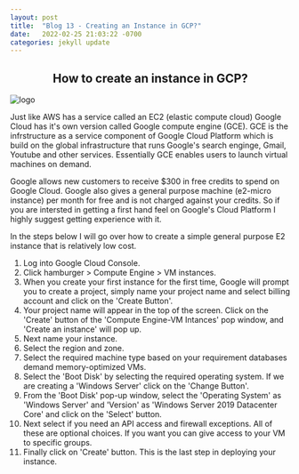 ```yaml
---
layout: post
title:  "Blog 13 - Creating an Instance in GCP?"
date:   2022-02-25 21:03:22 -0700
categories: jekyll update
---
```


## <center>How to create an instance in GCP?</center>
![logo](https://storage.googleapis.com/gweb-uniblog-publish-prod/original_images/BlogHeader_Set2_D.png)

Just like AWS has a service called an EC2 (elastic compute cloud) Google Cloud has it's own version called Google compute engine (GCE). GCE is the infrstructure as a service component of Google Cloud Platform which is build on the global infrastructure that runs Google's search enginge, Gmail, Youtube and other services. Essentially GCE enables users to launch virtual machines on demand. 

Google allows new customers to receive $300 in free credits to spend on Google Cloud. Google also gives a general purpose machine (e2-micro instance) per month for free and is not charged against your credits. So if you are intersted in getting a first hand feel on Google's Cloud Platform I highly suggest getting experience with it. 

In the steps below I will go over how to create a simple general purpose E2 instance that is relatively low cost.

1. Log into Google Cloud Console.
2. Click hamburger > Compute Engine > VM instances. 
3. When you create your first instance for the first time, Google will prompt you to create a project, simply name your project name and select billing account and click on the 'Create Button'.
4. Your project name will appear in the top of the screen. Click on the 'Create' button of the 'Compute Engine-VM Intances' pop window, and 'Create an instance' will pop up.
5. Next name your instance.
6. Select the region and zone.
7. Select the required machine type based on your requirement databases demand memory-optimized VMs.
8. Select the 'Boot Disk' by selecting the required operating system. If we are creating a 'Windows Server' click on the 'Change Button'. 
9. From the 'Boot Disk' pop-up window, select the 'Operating System' as 'Windows Server' and 'Version' as 'Windows Server 2019 Datacenter Core' and click on the 'Select' button. 
10. Next select if you need an API access and firewall exceptions. All of these are optional choices. If you want you can give access to your VM to specific groups.
11. Finally click on 'Create' button. This is the last step in deploying your instance. 